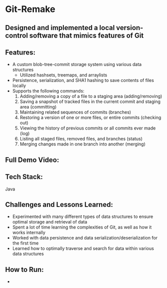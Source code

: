# Git-Remake
## Designed and implemented a local version-control software that mimics features of Git

## Features:
- A custom blob-tree-commit storage system using various data structures
  - Utilized hashsets, treemaps, and arraylists
- Persistence, serialization, and SHA1 hashing to save contents of files locally
- Supports the following commands:
  1. Adding/removing a copy of a file to a staging area (adding/removing)
  2. Saving a snapshot of tracked files in the current commit and staging area (committing)
  3. Maintaining related sequences of commits (branches)
  4. Restoring a version of one or more files, or entire commits (checking out)
  5. Viewing the history of previous commits or all commits ever made (log)
  6. Listing all staged files, removed files, and branches (status)
  7. Merging changes made in one branch into another (merging)

## Full Demo Video:

## Tech Stack:
Java

## Challenges and Lessons Learned:
- Experimented with many different types of data structures to ensure optimal storage and retrieval of data
- Spent a lot of time learning the complexities of Git, as well as how it works internally
- Worked with data persistence and data serialization/deserialization for the first time
- Learned how to optimally traverse and search for data within various data structures

## How to Run:
-
